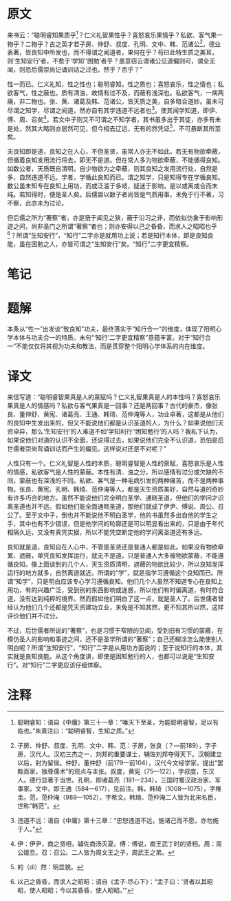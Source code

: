 # 原文
来书云：“聪明睿知果质乎[^1]？仁义礼智果性乎？喜怒哀乐果情乎？私欲、客气果一物乎？二物乎？古之英才若子房、仲舒、叔度、孔明、文中、韩、范诸公[^2]，德业表著，皆良知中所发也，而不得谓之闻道者，果何在乎？苟曰此特生质之美耳，则‘生知安行’者，不愈于‘学知’‘困勉’者乎？愚意窃云谓诸公见道偏则可，谓全无闻，则恐后儒崇尚记诵训诂之过也。然乎？否乎？”

性一而已。仁义礼知，性之性也；聪明睿知，性之质也；喜怒哀乐，性之情也；私欲客气，性之蔽也。质有清浊，故情有过不及，而蔽有浅深也。私欲客气，一病两痛，非二物也。张、黄、诸葛及韩、范诸公，皆天质之美，自多暗合道妙。虽未可尽谓之知学，尽谓之闻道，然亦自有其学违道不远者也[^3]。使其闻学知道，即伊、傅、周、召矣[^4]。若文中子则又不可谓之不知学者，其书虽多出于其徒，亦多有未是处，然其大略则亦居然可见，但今相去辽远，无有的然凭证[^5]，不可悬断其所至矣。

夫良知即是道，良知之在人心，不但圣贤，虽常人亦无不如此。若无有物欲牵蔽，但循着良知发用流行将去，即无不是道。但在常人多为物欲牵蔽，不能循得良知。如数公者，天质既自清明，自少物欲为之牵蔽，则其良知之发用流行处，自然是多，自然违道不远。学者，学循此良知而已。谓之知学，只是知得专在学循良知。数公虽未知专在良知上用功，而或泛滥于多岐，疑迷于影响，是以或离或合而未纯。若知得时，便是圣人矣。后儒尝以数子者尚皆是气质用事，未免于行不著，习不察，此亦未为过论。

但后儒之所为“著察”者，亦是狃于闻见之狭，蔽于沿习之非，而依拟仿象于影响形迹之间，尚非圣门之所谓“著察”者也；则亦安得以己之昏昏，而求人之昭昭也乎[^6]？所谓“生知安行”，“知行”二字亦是就用功上说；若是知行本体，即是良知良能，虽在困勉之人，亦皆可谓之“生知安行”矣。“知行”二字更宜精察。
# 笔记

# 题解
本条从“性一”出发谈“致良知”功夫，最终落实于“知行合一”的维度，体现了阳明心学本体与功夫合一的特质。末句“‘知行’二字更宜精察”意蕴丰富。对于“知行合一”不能仅仅将其视为功夫和教法，而是贯穿整个阳明心学体系的内在维度。
# 译文
来信写道：“聪明睿智果真是人的禀赋吗？仁义礼智果真是人的本性吗？喜怒哀乐果真是人的情感吗？私欲与客气果真是一回事？还是两回事？古代的豪杰，像张良、董仲舒、黄宪、诸葛亮、王通、韩琦、范仲淹等人，功业卓著，这都是从他们的良知中生发出来的，但又不能说他们都是认识圣道的人，为什么？如果说他们天资卓异，那么‘生知安行’的人难道不如‘学知利行’‘困知勉行’的人吗？我私下认为，如果说他们对道的认识不全面，还说得过去，如果说他们完全不认识道，恐怕是后世儒者崇尚背诵训诂而产生的偏见。这样说对还是不对呢？”

人性只有一个。仁义礼智是人性的本质，聪明睿智是人性的禀赋，喜怒哀乐是人性的情感，私欲客气是人性的蒙蔽。本性有清、浊之分，所以感情有过分或欠缺的不同，蒙蔽也有深浅的不同。私欲、客气是一种毛病引发的两种痛苦，而不是两种事物。张良、黄宪、孔明、韩琦、范仲淹等人，都是天生资质美好，自然与道的奇妙有许多巧合的地方。虽然不能说他们完全明白圣学、通晓圣道，但他们的学问才识离圣道也并不远。假如他们能全面通晓圣道，那他们就成了伊尹、傅说、周公、召公了。至于文中子，倒也并不能说他不明白圣学，他的书虽然多出自他的学生之手，其中也有不少错误，但是他学问的轮廓还是可以明显看出来的，只是由于年代相隔久远，又没有真凭实据，所以不能凭空断定他的学问离圣道还有多远。

良知就是道，良知自在人心中，不管是圣贤还是普通人都是如此。如果没有物欲牵累、遮蔽，单凭良知发挥运行，就无不是道。只是普通人大多被物欲蒙蔽，不能遵循良知。像上面谈到的几个人，天生资质清明，遮蔽的物欲比较少，所以良知发挥运行的地方就多，自然离道就近。所谓的“学”，就是指学习遵循这个良知而已。所谓“知学”，只是明白应该专心学习遵循良知。他们几个人虽然不知道专心在良知上用功，有的兴趣广泛，受到别的东西影响或迷惑，所以他们有时偏离道，有时符合道，没有达到纯粹的境界。然而假如他们明白了这一点，就是圣人了。后世儒者曾经认为他们几个还都是凭天资建功立业，未免是不知其然，更不知其所以然，这样评价他们并不过分。

不过，后世儒者所说的“著察”，也是习惯于窄陋的见闻，受到旧有习惯的蒙蔽，在模仿圣人的影响和事迹之间，还不是圣学所谓的“著察”；自己还糊涂怎么能使别人明白呢？所谓“生知安行”，“知行”二字是从用功方面说的；至于说知行的本体，其实就是良知良能。从这个角度讲，即使是困知勉行的人，也都可以说是“生知安行”。对“知行”二字更应该仔细体察。
# 注释

[^1]: 聪明睿知：语自《中庸》第三十一章：“唯天下至圣，为能聪明睿智，足以有临也。”朱熹注曰：“聪明睿智，生知之质。”
[^2]: 子房、仲舒、叔度、孔明、文中、韩、范：子房，张良（？—前189），字子房，汉代人。汉初三杰之一，刘邦的重要谋士，辅佐刘邦夺得天下。汉朝建立以后，封为留侯。仲舒，董仲舒（前179—前104），汉代今文经学家。提出“罢黜百家，独尊儒术”的观点与主张。叔度，黄宪（75—122），字叔度，东汉人。德行显著于当世。孔明，即诸葛亮（181—234），三国时蜀汉政治家、军事家。文中，即王通（584—617），见前注。韩，韩琦（1008—1075），字稚圭。范，范仲淹（989—1052），字希文。韩琦、范仲淹二人皆为北宋名臣，世称“韩范”。
[^3]: 违道不远：语自《中庸》第十三章：“忠恕违道不远，施诸己而不愿，亦勿施于人。”
[^4]: 伊：伊尹，商之贤相，辅佐商汤灭夏。傅：傅说，商王武丁时的贤相。周：周公姬旦。召：召公。二人皆为周文王之子，周武王之弟。
[^5]: 的（dì）然：明显貌。
[^6]: 以己之昏昏，而求人之昭昭：语自《孟子·尽心下》：“孟子曰：‘贤者以其昭昭，使人昭昭；今以其昏昏，使人昭昭。’”